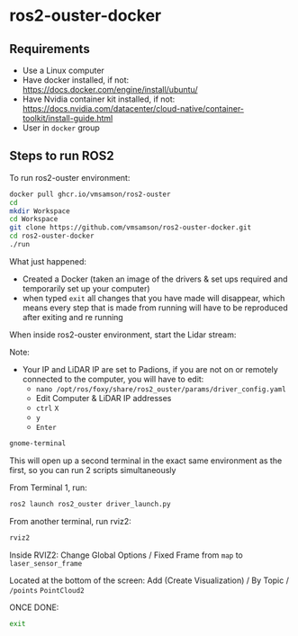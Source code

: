 # ros2-ouster-docker

## Requirements

- Use a Linux computer
- Have docker installed, if not: https://docs.docker.com/engine/install/ubuntu/
- Have Nvidia container kit installed, if not: https://docs.nvidia.com/datacenter/cloud-native/container-toolkit/install-guide.html
- User in `docker` group


## Steps to run ROS2
To run ros2-ouster environment:
```bash
docker pull ghcr.io/vmsamson/ros2-ouster
cd
mkdir Workspace
cd Workspace
git clone https://github.com/vmsamson/ros2-ouster-docker.git
cd ros2-ouster-docker
./run
```
What just happened:
- Created a Docker (taken an image of the drivers & set ups required and temporarily set up your computer)
- when typed `exit` all changes that you have made will disappear, which means every step that is made from running will have to be reproduced after exiting and re running

When inside ros2-ouster environment, start the Lidar stream:

Note:
- Your IP and LiDAR IP are set to Padions, if you are not on or remotely connected to the computer, you will have to edit:
    - `nano /opt/ros/foxy/share/ros2_ouster/params/driver_config.yaml`
    - Edit Computer & LiDAR IP addresses
    - `ctrl` `X`
    - `y`
    - `Enter`
```bash
gnome-terminal
```
This will open up a second terminal in the exact same environment as the first, so you can run 2 scripts simultaneously

From Terminal 1, run:
```bash
ros2 launch ros2_ouster driver_launch.py
```

From another terminal, run rviz2:

```bash
rviz2
```
Inside RVIZ2:
Change Global Options / Fixed Frame from `map` to `laser_sensor_frame`

Located at the bottom of the screen: Add (Create Visualization) / By Topic / `/points` `PointCloud2`

ONCE DONE:
```bash
exit
```
